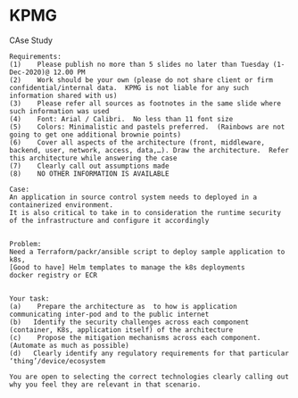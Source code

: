 # KPMG
CAse Study

 	Requirements:	 	 	 	 	 	 	 	 	 	 
 	(1)    Please publish no more than 5 slides no later than Tuesday (1-Dec-2020)@ 12.00 PM	 	 
 	(2)    Work should be your own (please do not share client or firm confidential/internal data.  KPMG is not liable for any such information shared with us)
 	(3)    Please refer all sources as footnotes in the same slide where such information was used	 	 	 
 	(4)    Font: Arial / Calibri.  No less than 11 font size	 	 	 	 	 	 	 
 	(5)    Colors: Minimalistic and pastels preferred.  (Rainbows are not going to get one additional brownie points)	 
 	(6)    Cover all aspects of the architecture (front, middleware, backend, user, network, access, data,…). Draw the architecture.  Refer this architecture while answering the case
 	(7)    Clearly call out assumptions made	 	 	 	 	 	 	 	 
 	(8)    NO OTHER INFORMATION IS AVAILABLE	 	 	 	 	 	 	 
 	 	 	 	 	 	 	 	 	 	 	 	 
 	Case:	 	 	 	 	 	 	 	 	 	 	 
 	An application in source control system needs to deployed in a containerized environment.	 	 	 
 	It is also critical to take in to consideration the runtime security of the infrastructure and configure it accordingly	 
 	 	 	 	 	 	 	 	 	 	 	 	 
 	 	 	 	 	 	 	 	 	 	 	 	 
 	Problem:	 	 	 	 	 	 	 	 	 	 	 
 	Need a Terraform/packr/ansible script to deploy sample application to k8s,	 	 	 	 
 	[Good to have] Helm templates to manage the k8s deployments	 	 	 	 	 
 	docker registry or ECR	 	 	 	 	 	 	 	 	 
 	 	 	 	 	 	 	 	 	 	 	 	 
 	 	 	 	 	 	 	 	 	 	 	 	 
 	Your task:	 	 	 	 	 	 	 	 	 	 
 	(a)    Prepare the architecture as  to how is application communicating inter-pod and to the public internet	 
 	(b)   Identify the security challenges across each component (container, K8s, application itself) of the architecture	 
 	(c)    Propose the mitigation mechanisms across each component. (Automate as much as possible)	 	 
 	(d)   Clearly identify any regulatory requirements for that particular ‘thing’/device/ecosystem	 	 
 	 	 	 	 	 	 	 	 	 	 	 	 
 	You are open to selecting the correct technologies clearly calling out why you feel they are relevant in that scenario.

